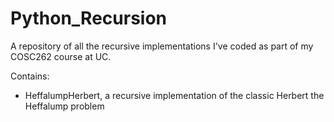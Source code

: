 # Python_Recursion
A repository of all the recursive implementations I've coded as part of my COSC262 course at UC.

Contains:
- HeffalumpHerbert, a recursive implementation of the classic Herbert the Heffalump problem
